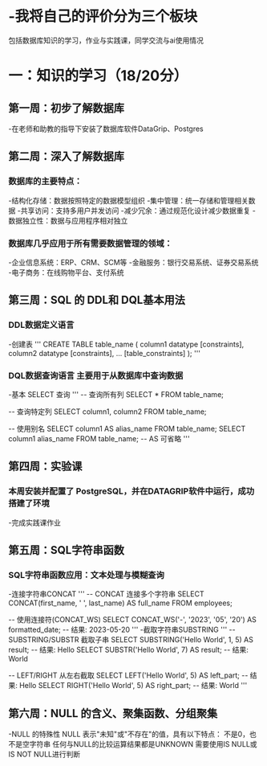 # -我将自己的评价分为三个板块
包括数据库知识的学习，作业与实践课，同学交流与ai使用情况

# 一：知识的学习（18/20分）

## 第一周：初步了解数据库
-在老师和助教的指导下安装了数据库软件DataGrip、Postgres
## 第二周：深入了解数据库
### 数据库的主要特点：
-结构化存储：数据按照特定的数据模型组织
-集中管理：统一存储和管理相关数据
-共享访问：支持多用户并发访问
-减少冗余：通过规范化设计减少数据重复
-数据独立性：数据与应用程序相对独立
### 数据库几乎应用于所有需要数据管理的领域：
-企业信息系统：ERP、CRM、SCM等
-金融服务：银行交易系统、证券交易系统
-电子商务：在线购物平台、支付系统
## 第三周：SQL 的 DDL和 DQL基本用法
### DDL数据定义语言
-创建表
'''
CREATE TABLE table_name (
    column1 datatype [constraints],
    column2 datatype [constraints],
    ...
    [table_constraints]
);
'''
### DQL数据查询语言 主要用于从数据库中查询数据
-基本 SELECT 查询
'''
-- 查询所有列
SELECT * FROM table_name;

-- 查询特定列
SELECT column1, column2 FROM table_name;

-- 使用别名
SELECT column1 AS alias_name FROM table_name;
SELECT column1 alias_name FROM table_name;  -- AS 可省略
'''
## 第四周：实验课 
### 本周安装并配置了 PostgreSQL，并在DATAGRIP软件中运行，成功搭建了环境
-完成实践课作业
## 第五周：SQL字符串函数
### SQL字符串函数应用：文本处理与模糊查询
-连接字符串CONCAT
'''
-- CONCAT 连接多个字符串
SELECT CONCAT(first_name, ' ', last_name) AS full_name FROM employees;

-- 使用连接符(CONCAT_WS)
SELECT CONCAT_WS('-', '2023', '05', '20') AS formatted_date;  -- 结果: 2023-05-20
'''
-截取字符串SUBSTRING
'''
-- SUBSTRING/SUBSTR 截取子串
SELECT SUBSTRING('Hello World', 1, 5) AS result;  -- 结果: Hello
SELECT SUBSTR('Hello World', 7) AS result;       -- 结果: World

-- LEFT/RIGHT 从左右截取
SELECT LEFT('Hello World', 5) AS left_part;      -- 结果: Hello
SELECT RIGHT('Hello World', 5) AS right_part;    -- 结果: World
'''
## 第六周：NULL 的含义、聚集函数、分组聚集
-NULL 的特殊性
NULL 表示"未知"或"不存在"的值，具有以下特点：
不是0，也不是空字符串
任何与NULL的比较运算结果都是UNKNOWN
需要使用IS NULL或IS NOT NULL进行判断
